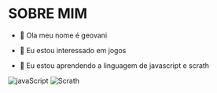   #   SOBRE  MIM

- 👋 Ola meu nome é geovani

- 👀 Eu estou interessado em jogos

- 🌱 Eu estou aprendendo a linguagem de javascript e scrath

![javaScript](https://img.shields.io/badge/JavaScript-323330?style=for-the-badge&logo=javascript&logoColor=F7DF1E)
![Scrath](https://img.shields.io/badge/Scratch-4D97FF?style=for-the-badge&logo=Scratch&logoColor=white)


